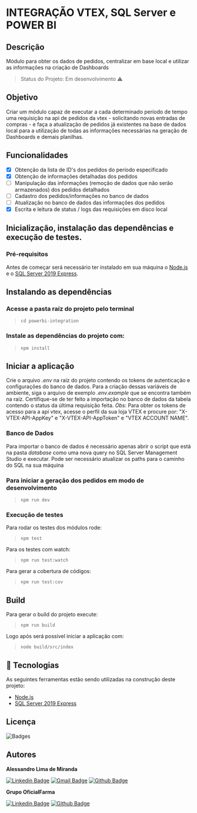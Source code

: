 # INTEGRAÇÃO VTEX, SQL Server e POWER BI
## Descrição
Módulo para obter os dados de pedidos, centralizar em base local e utilizar as informações na criação de Dashboards
> Status do Projeto: Em desenvolvimento :warning:

## Objetivo
Criar um módulo capaz de executar a cada determinado período de tempo
uma requisição na api de pedidos da vtex - solicitando novas entradas de compras - e faça a atualização de pedidos já
existentes na base de dados local para a utilização de todas as informações necessárias na geração de Dashboards e demais planilhas.
<br />

## Funcionalidades
 - [x] Obtenção da lista de ID's dos pedidos do período especificado
 - [x] Obtenção de informações detalhadas dos pedidos
 - [ ] Manipulação das informações (remoção de dados que não serão armazenados) dos pedidos detalhados
 - [ ] Cadastro dos pedidos/informações no banco de dados
 - [ ] Atualização no banco de dados das informações dos pedidos
 - [x] Escrita e leitura de status / logs das requisições em disco local

## Inicialização, instalação das dependências e execução de testes.
### Pré-requisitos
Antes de começar será necessário ter instalado em sua máquina o [Node.js](https://nodejs.org/en/) e o [SQL Server 2019 Express](https://www.microsoft.com/pt-br/sql-server/sql-server-downloads).

## Instalando as dependências
### Acesse a pasta raíz do projeto pelo terminal
> ```cd powerbi-integration```

### Instale as dependências do projeto com:
> ```npm install```

## Iniciar a aplicação

Crie o arquivo *.env* na raíz do projeto contendo os tokens de autenticação e configurações do banco de dados. Para a criação dessas variáveis de ambiente, siga o arquivo de exemplo *.env.example* que se encontra também na raíz.
Certifique-se de ter feito a importação no banco de dados da tabela contendo o status da última requisição feita.
*Obs*: Para obter os tokens de acesso para a api vtex, acesse o perfil da sua loja VTEX e procure por: "X-VTEX-API-AppKey" e "X-VTEX-API-AppToken" e "VTEX ACCOUNT NAME".

### Banco de Dados

Para importar o banco de dados é necessário apenas abrir o script que está na pasta *database* como uma nova query no SQL Server Management Studio e executar.
Pode ser necessário atualizar os paths para o caminho do SQL na sua máquina

### Para iniciar a geração dos pedidos em modo de desenvolvimento
> ```npm run dev```

### Execução de testes
Para rodar os testes dos módulos rode:
> ```npm test```

Para os testes com watch:
> ```npm run test:watch```

Para gerar a cobertura de códigos:
> ```npm run test:cov```

## Build
Para gerar o build do projeto execute:
> ```npm run build```

Logo após será possível iniciar a aplicação com:
> ```node build/src/index```

## :wrench: Tecnologias
As seguintes ferramentas estão sendo utilizadas na construção deste projeto:

- [Node.js](https://nodejs.org/en/)
- [SQL Server 2019 Express](https://www.microsoft.com/pt-br/sql-server/sql-server-downloads)

## Licença
<img src="https://img.shields.io/hexpm/l/apa" alt="Badges"/>

## Autores
<b>Alessandro Lima de Miranda</b>

[![Linkedin Badge](https://img.shields.io/badge/-Alessandro-blue?style=flat-square&logo=Linkedin&logoColor=white&link=https://www.linkedin.com/in/alessandro-miranda-b23b74169)](https://www.linkedin.com/in/alessandro-miranda-b23b74169) 
[![Gmail Badge](https://img.shields.io/badge/-ad.lmiranda2018@gmail.com-c14438?style=flat-square&logo=Gmail&logoColor=white&link=mailto:tgmarinho@gmail.com)](mailto:ad.lmiranda2018@gmail.com)
[![Github Badge](https://img.shields.io/github/followers/Alessandro-Miranda?label=Follow&style=social)](https://github.com/Alessandro-Miranda)

<b>Grupo OficialFarma</b>

[![Linkedin Badge](https://img.shields.io/badge/-Oficialfarma-blue?style=flat-square&logo=Linkedin&logoColor=white&link=https://www.linkedin.com/company/oficialfarma/mycompany/)](https://www.linkedin.com/company/oficialfarma/mycompany/)
[![Github Badge](https://img.shields.io/github/followers/Oficialfarma?label=Follow&style=social)](https://github.com/Oficialfarma)
